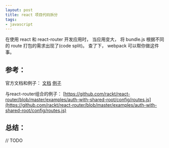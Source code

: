 ```yaml
---
layout: post
title: react 项目代码拆分
tags:
- javascript
---
```


在使用 react 和 react-router 开发应用时， 当应用变大， 将 bundle.js 根据不同的 route 打包的需求出现了(code split)。
查了下， webpack 可以帮你做这件事。

## 参考：

官方文档和例子：
[文档](https://webpack.github.io/docs/code-splitting.html)
[例子](https://github.com/webpack/webpack/tree/master/examples/code-splitting)

与react-router组合的例子：
[https://github.com/rackt/react-router/blob/master/examples/auth-with-shared-root/config/routes.js](https://github.com/rackt/react-router/blob/master/examples/auth-with-shared-root/config/routes.js)

## 总结：

// TODO
